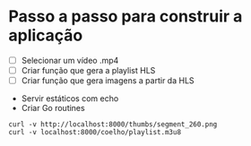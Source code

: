 # Passo a passo para construir a aplicação

- [ ] Selecionar um vídeo .mp4
- [ ] Criar função que gera a playlist HLS
- [ ] Criar função que gera imagens a partir da HLS
- Servir estáticos com echo
- Criar Go routines


```
curl -v http://localhost:8000/thumbs/segment_260.png
curl -v localhost:8000/coelho/playlist.m3u8
```